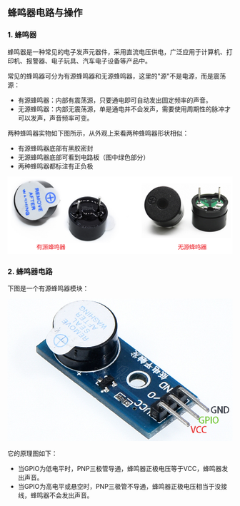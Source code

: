 ## 蜂鸣器电路与操作

### 1. 蜂鸣器

蜂鸣器是一种常见的电子发声元器件，采用直流电压供电，广泛应用于计算机、打印机、报警器、电子玩具、汽车电子设备等产品中。

常见的蜂鸣器可分为有源蜂鸣器和无源蜂鸣器，这里的"源"不是电源，而是震荡源：

* 有源蜂鸣器：内部有震荡源，只要通电即可自动发出固定频率的声音。
* 无源蜂鸣器：内部无震荡源，单是通电并不会发声，需要使用周期性的脉冲才可以发声，声音频率可变。

两种蜂鸣器实物如下图所示，从外观上来看两种蜂鸣器形状相似：

* 有源蜂鸣器底部有黑胶密封
* 无源蜂鸣器底部可看到电路板（图中绿色部分）
* 两种蜂鸣器都标注有正负极

![image-20210403154856546](pic/02_GPIO类电路/12_beep.png)



### 2. 蜂鸣器电路

下图是一个有源蜂鸣器模块：

![](pic/02_GPIO类电路/13_beeper_module.png)

它的原理图如下：

* 当GPIO为低电平时，PNP三极管导通，蜂鸣器正极电压等于VCC，蜂鸣器发出声音。
* 当GPIO为高电平或悬空时，PNP三极管不导通，蜂鸣器正极电压相当于没接线，蜂鸣器不会发出声音。

